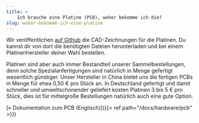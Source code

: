 ```yaml
---
title: >
    Ich brauche eine Platine (PCB), woher bekomme ich die?
slug: woher-bekomme-ich-eine-platine
---
```


Wir veröffentlichen [auf
Github](https://github.com/openbikesensor/OpenBikeSensor_PCB_Board) die
CAD-Zeichnungen für die Platinen. Du kannst dir von dort die benötigten Dateien
herunterladen und bei einem Platinenhersteller deiner Wahl bestellen.

Platinen sind aber auch immer Bestandteil unserer Sammelbestellungen, denn
solche Spezialanfertigungen sind natürlich in Menge gefertigt wesentlich
günstiger. Unser Hersteller in China bietet uns die fertigen PCBs in Menge für
etwa 0,50 € pro Stück an. In Deutschland gefertigt und damit schneller und
umweltschonender geliefert kosten Platinen 3 bis 5 € pro Stück, dies ist für
mittelgroße Bestellungen natürlich auch eine gute Option.

[&raquo; Dokumentation zum PCB (Englisch)]({{< ref path="/docs/hardware/pcb" >}})
